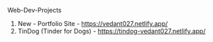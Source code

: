 Web-Dev-Projects

1. New - Portfolio Site - https://vedant027.netlify.app/
2. TinDog (Tinder for Dogs) - https://tindog-vedant027.netlify.app/
